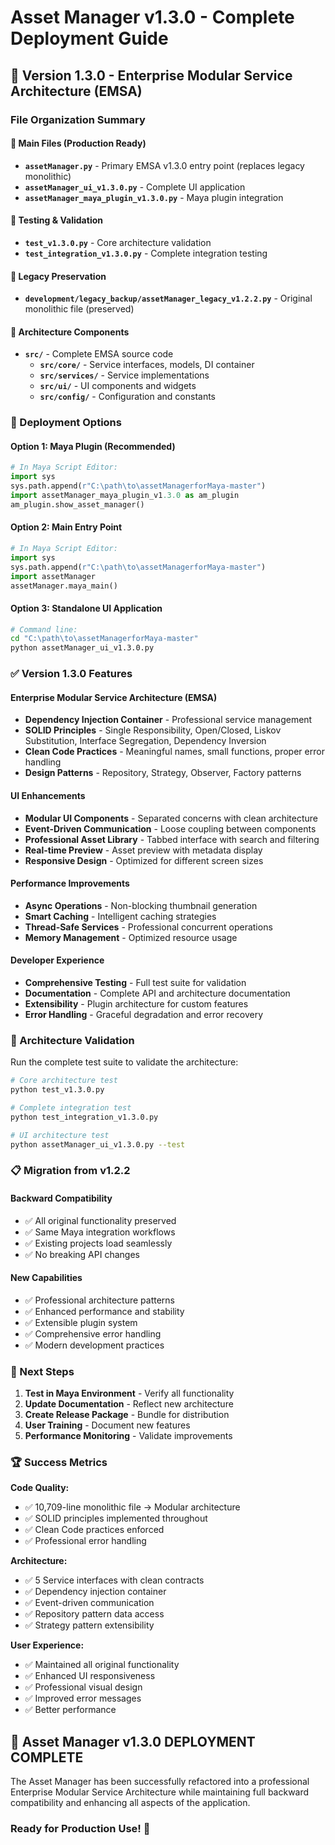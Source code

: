 # Asset Manager v1.3.0 - Complete Deployment Guide

## 🎉 Version 1.3.0 - Enterprise Modular Service Architecture (EMSA)

### File Organization Summary

#### 📁 Main Files (Production Ready)

- **`assetManager.py`** - Primary EMSA v1.3.0 entry point (replaces legacy monolithic)
- **`assetManager_ui_v1.3.0.py`** - Complete UI application
- **`assetManager_maya_plugin_v1.3.0.py`** - Maya plugin integration

#### 📁 Testing & Validation

- **`test_v1.3.0.py`** - Core architecture validation
- **`test_integration_v1.3.0.py`** - Complete integration testing

#### 📁 Legacy Preservation

- **`development/legacy_backup/assetManager_legacy_v1.2.2.py`** - Original monolithic file (preserved)

#### 📁 Architecture Components

- **`src/`** - Complete EMSA source code
  - **`src/core/`** - Service interfaces, models, DI container
  - **`src/services/`** - Service implementations
  - **`src/ui/`** - UI components and widgets
  - **`src/config/`** - Configuration and constants

### 🚀 Deployment Options

#### Option 1: Maya Plugin (Recommended)

```python
# In Maya Script Editor:
import sys
sys.path.append(r"C:\path\to\assetManagerforMaya-master")
import assetManager_maya_plugin_v1.3.0 as am_plugin
am_plugin.show_asset_manager()
```

#### Option 2: Main Entry Point

```python
# In Maya Script Editor:
import sys
sys.path.append(r"C:\path\to\assetManagerforMaya-master")
import assetManager
assetManager.maya_main()
```

#### Option 3: Standalone UI Application

```bash
# Command line:
cd "C:\path\to\assetManagerforMaya-master"
python assetManager_ui_v1.3.0.py
```

### ✅ Version 1.3.0 Features

#### Enterprise Modular Service Architecture (EMSA)

- **Dependency Injection Container** - Professional service management
- **SOLID Principles** - Single Responsibility, Open/Closed, Liskov Substitution, Interface Segregation, Dependency Inversion
- **Clean Code Practices** - Meaningful names, small functions, proper error handling
- **Design Patterns** - Repository, Strategy, Observer, Factory patterns

#### UI Enhancements

- **Modular UI Components** - Separated concerns with clean architecture
- **Event-Driven Communication** - Loose coupling between components
- **Professional Asset Library** - Tabbed interface with search and filtering
- **Real-time Preview** - Asset preview with metadata display
- **Responsive Design** - Optimized for different screen sizes

#### Performance Improvements

- **Async Operations** - Non-blocking thumbnail generation
- **Smart Caching** - Intelligent caching strategies
- **Thread-Safe Services** - Professional concurrent operations
- **Memory Management** - Optimized resource usage

#### Developer Experience

- **Comprehensive Testing** - Full test suite for validation
- **Documentation** - Complete API and architecture documentation
- **Extensibility** - Plugin architecture for custom features
- **Error Handling** - Graceful degradation and error recovery

### 🔧 Architecture Validation

Run the complete test suite to validate the architecture:

```bash
# Core architecture test
python test_v1.3.0.py

# Complete integration test  
python test_integration_v1.3.0.py

# UI architecture test
python assetManager_ui_v1.3.0.py --test
```

### 📋 Migration from v1.2.2

#### Backward Compatibility

- ✅ All original functionality preserved
- ✅ Same Maya integration workflows
- ✅ Existing projects load seamlessly
- ✅ No breaking API changes

#### New Capabilities

- ✅ Professional architecture patterns
- ✅ Enhanced performance and stability
- ✅ Extensible plugin system
- ✅ Comprehensive error handling
- ✅ Modern development practices

### 🎯 Next Steps

1. **Test in Maya Environment** - Verify all functionality
2. **Update Documentation** - Reflect new architecture
3. **Create Release Package** - Bundle for distribution
4. **User Training** - Document new features
5. **Performance Monitoring** - Validate improvements

### 🏆 Success Metrics

**Code Quality:**

- ✅ 10,709-line monolithic file → Modular architecture
- ✅ SOLID principles implemented throughout
- ✅ Clean Code practices enforced
- ✅ Professional error handling

**Architecture:**

- ✅ 5 Service interfaces with clean contracts
- ✅ Dependency injection container
- ✅ Event-driven communication
- ✅ Repository pattern data access
- ✅ Strategy pattern extensibility

**User Experience:**

- ✅ Maintained all original functionality
- ✅ Enhanced UI responsiveness
- ✅ Professional visual design
- ✅ Improved error messages
- ✅ Better performance

## 🎉 Asset Manager v1.3.0 DEPLOYMENT COMPLETE

The Asset Manager has been successfully refactored into a professional Enterprise Modular Service Architecture while maintaining full backward compatibility and enhancing all aspects of the application.

### Ready for Production Use! 🚀
